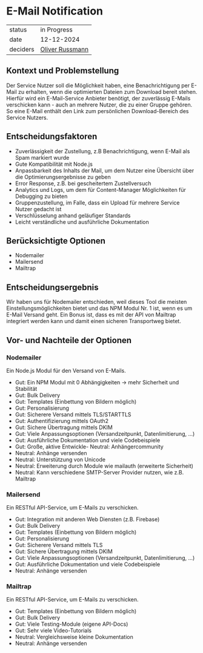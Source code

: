 # E-Mail Notification

|          |                                                            |
| -------- | ---------------------------------------------------------- |
| status   | in Progress                                                |
| date     | 12-12-2024                                                 |
| deciders | [Oliver Russmann](https://github.com/orussmann) |

## Kontext und Problemstellung
Der Service Nutzer soll die Möglichkeit haben, eine Benachrichtigung per E-Mail zu erhalten, wenn die optimierten Dateien zum Download bereit stehen.
Hierfür wird ein E-Mail-Service Anbieter benötigt, der zuverlässig E-Mails verschicken kann - auch an mehrere Nutzer, die zu einer Gruppe gehören.
So eine E-Mail enthält den Link zum persönlichen Download-Bereich des Service Nutzers. 

## Entscheidungsfaktoren
- Zuverlässigkeit der Zustellung, z.B Benachrichtigung, wenn E-Mail als Spam markiert wurde
- Gute Kompatibilität mit Node.js
- Anpassbarkeit des Inhalts der Mail, um dem Nutzer eine Übersicht über die Optimierungsergebnisse zu geben 
- Error Response, z.B. bei gescheitertem Zustellversuch
- Analytics und Logs, um dem für Content-Manager Möglichkeiten für Debugging zu bieten
- Gruppenzustellung, im Falle, dass ein Upload für mehrere Service Nutzer gedacht ist
- Verschlüsselung anhand geläufiger Standards
- Leicht verständliche und ausführliche Dokumentation
  
## Berücksichtigte Optionen
- Nodemailer
- Mailersend
- Mailtrap

## Entscheidungsergebnis
Wir haben uns für Nodemailer entschieden, weil dieses Tool die meisten Einstellungsmöglichkeiten bietet und das NPM Modul Nr. 1 ist, wenn es um E-Mail Versand geht.
Ein Bonus ist, dass es mit der API von Mailtrap integriert werden kann und damit einen sicheren Transportweg bietet.

## Vor- und Nachteile der Optionen

### Nodemailer
Ein Node.js Modul für den Versand von E-Mails. 

- Gut: Ein NPM Modul mit 0 Abhängigkeiten -> mehr Sicherheit und Stabilität
- Gut: Bulk Delivery
- Gut: Templates (Einbettung von Bildern möglich)
- Gut: Personalisierung
- Gut: Sicherere Versand mittels TLS/STARTTLS
- Gut: Authentifizierung mittels OAuth2
- Gut: Sichere Übertragung mittels DKIM
- Gut: Viele Anpassungsoptionen (Versandzeitpunkt, Datenlimitierung, ...)
- Gut: Ausführliche Dokumentation und viele Codebeispiele
- Gut: Große, aktive Entwickle- Neutral: Anhängercommunity
- Neutral: Anhänge versenden
- Neutral: Unterstützung von Unicode
- Neutral: Erweiterung durch Module wie mailauth (erweiterte Sicherheit)
- Neutral: Kann verschiedene SMTP-Server Provider nutzen, wie z.B. Mailtrap

### Mailersend
Ein RESTful API-Service, um E-Mails zu verschicken.  

- Gut: Integration mit anderen Web Diensten (z.B. Firebase)
- Gut: Bulk Delivery
- Gut: Templates (Einbettung von Bildern möglich)
- Gut: Personalisierung
- Gut: Sicherere Versand mittels TLS
- Gut: Sichere Übertragung mittels DKIM
- Gut: Viele Anpassungsoptionen (Versandzeitpunkt, Datenlimitierung, ...)
- Gut: Ausführliche Dokumentation und viele Codebeispiele
- Neutral: Anhänge versenden

### Mailtrap
Ein RESTful API-Service, um E-Mails zu verschicken.

- Gut: Templates (Einbettung von Bildern möglich)
- Gut: Bulk Delivery
- Gut: Viele Testing-Module (eigene API-Docs)
- Gut: Sehr viele Video-Tutorials
- Neutral: Vergleichsweise kleine Dokumentation
- Neutral: Anhänge versenden
